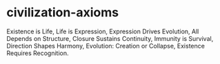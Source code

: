 # civilization-axioms
Existence is Life, Life is Expression, 
Expression Drives Evolution, All Depends on Structure, 
Closure Sustains Continuity, Immunity is Survival, 
Direction Shapes Harmony, Evolution: Creation or Collapse, 
Existence Requires Recognition.
